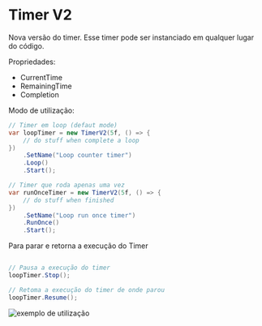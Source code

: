 # Timer V2

Nova versão do timer. Esse timer pode ser instanciado em qualquer lugar do código.

Propriedades:

- CurrentTime
- RemainingTime
- Completion

Modo de utilização:

```csharp
// Timer em loop (defaut mode)
var loopTimer = new TimerV2(5f, () => {
    // do stuff when complete a loop
})
    .SetName("Loop counter timer")
    .Loop()
    .Start();

// Timer que roda apenas uma vez
var runOnceTimer = new TimerV2(5f, () => {
    // do stuff when finished
})
    .SetName("Loop run once timer")
    .RunOnce()
    .Start();
```

Para parar e retorna a execução do Timer

```csharp

// Pausa a execução do timer
loopTimer.Stop(); 

// Retoma a execução do timer de onde parou
loopTimer.Resume();
```

![exemplo de utilização](../../Docs/timer_v2_demo.PNG)